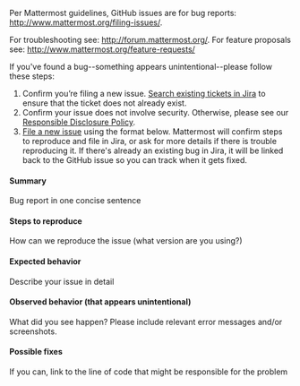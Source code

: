 Per Mattermost guidelines, GitHub issues are for bug reports: <http://www.mattermost.org/filing-issues/>.

For troubleshooting see: http://forum.mattermost.org/.
For feature proposals see: http://www.mattermost.org/feature-requests/

If you've found a bug--something appears unintentional--please follow these steps:

1. Confirm you’re filing a new issue. [Search existing tickets in Jira](https://mattermost.atlassian.net/issues/) to ensure that the ticket does not already exist.
2. Confirm your issue does not involve security. Otherwise, please see our [Responsible Disclosure Policy](https://about.mattermost.com/report-security-issue/).
3. [File a new issue](https://github.com/c3systems/c3-sdk-go-example-mattermost/issues/new) using the format below. Mattermost will confirm steps to reproduce and file in Jira, or ask for more details if there is trouble reproducing it. If there's already an existing bug in Jira, it will be linked back to the GitHub issue so you can track when it gets fixed. 

#### Summary
Bug report in one concise sentence

#### Steps to reproduce
How can we reproduce the issue (what version are you using?)

#### Expected behavior
Describe your issue in detail

#### Observed behavior (that appears unintentional) 
What did you see happen? Please include relevant error messages and/or screenshots.

#### Possible fixes
If you can, link to the line of code that might be responsible for the problem
